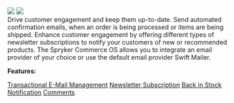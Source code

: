 <div class='feature-text'>
    <div class='feature-images'>
    <img class="light-mode" src="https://spryker.s3.eu-central-1.amazonaws.com/docs/Document+360/Capabilities+icons/light/Mailing+and+Communication.svg"/>
    <img class="dark-mode" src="https://spryker.s3.eu-central-1.amazonaws.com/docs/Document+360/Capabilities+icons/dark/Mailing+and+Communication.svg"/>
    </div>
    <div class="feature-text-wrap">
Drive customer engagement and keep them up-to-date. Send automated confirmation emails, when an order is being processed or items are being shipped. Enhance customer engagement by offering different types of newsletter subscriptions to notify your customers of new or recommended products. The Spryker Commerce OS allows you to integrate an email provider of your choice or use the default email provider Swift Mailer.
        </div>
</div>

**Features:**

<div>
<a class="feature-link" href="https://documentation.spryker.com/v3/docs/transactional-email-management">Transactional E-Mail Management</a>    
<a class="feature-link" href="https://documentation.spryker.com/v3/docs/newsletter-subscription">Newsletter Subscription</a>
<a class="feature-link" href="https://documentation.spryker.com/v3/docs/back-in-stock-notification-feature-overview">Back in Stock Notification</a>
<a class="feature-link" href="https://documentation.spryker.com/v3/docs/comments">Comments</a>
</div>